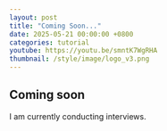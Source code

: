 ```yaml
---
layout: post
title: "Coming Soon..."
date: 2025-05-21 00:00:00 +0800
categories: tutorial
youtube: https://youtu.be/smntK7WgRHA
thumbnail: /style/image/logo_v3.png
---
```


## Coming soon

I am currently conducting interviews.
